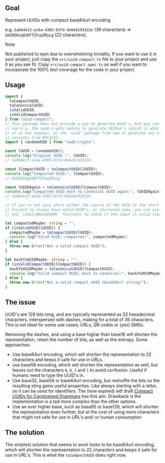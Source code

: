 ## Goal

Represent UUIDs with compact base64url encoding

e.g. `1a664e13-ac6a-4365-937d-9e6e8193322e` (36 characters) => `GmZOE6xqQ2WTfZ5ugZMyLg` (22 characters).

> [!NOTE]
> Not published to npm due to overwhelming triviality. If you want to use it
> in your project, just copy the `src/uuid-compact.ts` file to your project and
> use it as you see fit. Copy `src/uuid-compact.spec.ts` as well if you want to
> incorporate the 100% test coverage for the code in your project.

## Usage

```typescript
import {
  toCompactUUID,
  toCanonicalUUID,
  isValidUUID,
  isValidCompactUUID,
} from "uuid-compact";
// this package does not provide a way to generate UUID's, but you can use the
// use e.g. the node:crypto module to generate UUIDv4's (which is what most
// of us use anyway), or the 'uuid' package from npm to generate any of the other
// variants from RFC4122.
import { randomUUID } from "node:crypto";

const lUUID = randomUUID();
console.log("Original UUID :", lUUID);
// 1a664e13-ac6a-4365-937d-9e6e8193322e

const lCompactUUID = toCompactUUID(lUUID);
console.log("Compacted UUID:", lCompactUUID);
// GmZOE6xqQ2WTfZ5ugZMyLg

const lUUIDAgain = toCanonicalUUID(lCompactUUID);
console.log("Compacted UUID back to Canonical UUID again:", lUUIDAgain);
// 1a664e13-ac6a-4365-937d-9e6e8193322e

// If you're not sure where either the source of the UUID or the short form can be
// trusted to always have valid UUID's, or shortened ones, you can use the `isValidUUID`
// and `isValidBase64URL` functions to check if the input is valid like so:

let compactedMaybe: string = "";
if (isValidUUID(lUUID)) {
  compactedMaybe = toCompactUUID(lUUID);
  console.log("Valid UUID; compacted:", compactedMaybe);
} else {
  throw new Error("Not a valid compact UUID");
}

let backToUUIDMaybe: string = "";
if (isValidCompactUUID(lCompactUUID)) {
  backToUUIDMaybe = toCanonicalUUID(lCompactUUID);
  console.log("Valid compact UUID; back to canonical:", backToUUIDMaybe);
} else {
  throw new Error("Not a valid compact UUID (base64url string)");
}
```

## The issue

UUID's are 128 bits long, and are typically represented as 32 hexadecimal characters,
interspersed with dashes, making for a total of 36 characters. This is not ideal
for some use cases; URLs, QR codes or (yes) SMSs.

Removing the dashes, and using a base higher than base16 will shorten the
representation, retain the number of bits, as well as the entropy. Some approaches:

- Use base64url encoding, which will shorten the representation to 22 characters
  and keeps it safe for use in URLs.
- use base58 encoding, which will shorten the representation as well, but leaves out
  the characters `0`, `O`, `I` and `l` to avoid confusion. Useful if humans need
  to type the UUID's in.
- Use base32, base58 or base64url encoding, but reshuffle the bits so the resulting
  sting gains useful properties. Like always starting with a letter, so it can be used
  for identifiers. The (now expired) ietf draft
  [Compact UUIDs for Constrained Grammars](https://datatracker.ietf.org/doc/draft-taylor-uuid-compact/)
  has this aim. Drawback is the implementation is a tad more complex than the
  other options.
- Use an ever higher base, such as base85 or base128, which will shorten the representation
  even further, but at the cost of using more characters that might not safe for
  use in URL's and/ or human consumption

## The solution

The simplest solution that seems to work looks to be base64url encoding, which
will shorten the representation to 22 characters and keeps it safe for use in URL's.
This is what the `toCompactUUID` does right now.
